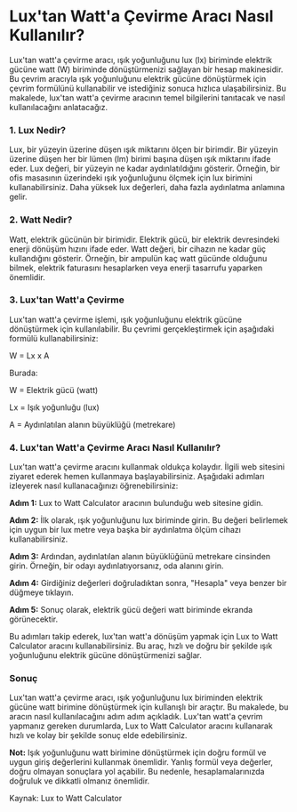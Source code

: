 Lux'tan Watt'a Çevirme Aracı Nasıl Kullanılır?
==============================================

Lux'tan watt'a çevirme aracı, ışık yoğunluğunu lux (lx) biriminde elektrik gücüne watt (W) biriminde dönüştürmenizi sağlayan bir hesap makinesidir. Bu çevrim aracıyla ışık yoğunluğunu elektrik gücüne dönüştürmek için çevrim formülünü kullanabilir ve istediğiniz sonuca hızlıca ulaşabilirsiniz. Bu makalede, lux'tan watt'a çevirme aracının temel bilgilerini tanıtacak ve nasıl kullanılacağını anlatacağız.

### 1. Lux Nedir?

Lux, bir yüzeyin üzerine düşen ışık miktarını ölçen bir birimdir. Bir yüzeyin üzerine düşen her bir lümen (lm) birimi başına düşen ışık miktarını ifade eder. Lux değeri, bir yüzeyin ne kadar aydınlatıldığını gösterir. Örneğin, bir ofis masasının üzerindeki ışık yoğunluğunu ölçmek için lux birimini kullanabilirsiniz. Daha yüksek lux değerleri, daha fazla aydınlatma anlamına gelir.

### 2. Watt Nedir?

Watt, elektrik gücünün bir birimidir. Elektrik gücü, bir elektrik devresindeki enerji dönüşüm hızını ifade eder. Watt değeri, bir cihazın ne kadar güç kullandığını gösterir. Örneğin, bir ampulün kaç watt gücünde olduğunu bilmek, elektrik faturasını hesaplarken veya enerji tasarrufu yaparken önemlidir.

### 3. Lux'tan Watt'a Çevirme

Lux'tan watt'a çevirme işlemi, ışık yoğunluğunu elektrik gücüne dönüştürmek için kullanılabilir. Bu çevrimi gerçekleştirmek için aşağıdaki formülü kullanabilirsiniz:

W = Lx x A

Burada:

W = Elektrik gücü (watt)

Lx = Işık yoğunluğu (lux)

A = Aydınlatılan alanın büyüklüğü (metrekare)

### 4. Lux'tan Watt'a Çevirme Aracı Nasıl Kullanılır?

Lux'tan watt'a çevirme aracını kullanmak oldukça kolaydır. İlgili web sitesini ziyaret ederek hemen kullanmaya başlayabilirsiniz. Aşağıdaki adımları izleyerek nasıl kullanacağınızı öğrenebilirsiniz:

**Adım 1:** Lux to Watt Calculator aracının bulunduğu web sitesine gidin.

**Adım 2:** İlk olarak, ışık yoğunluğunu lux biriminde girin. Bu değeri belirlemek için uygun bir lux metre veya başka bir aydınlatma ölçüm cihazı kullanabilirsiniz.

**Adım 3:** Ardından, aydınlatılan alanın büyüklüğünü metrekare cinsinden girin. Örneğin, bir odayı aydınlatıyorsanız, oda alanını girin.

**Adım 4:** Girdiğiniz değerleri doğruladıktan sonra, "Hesapla" veya benzer bir düğmeye tıklayın.

**Adım 5:** Sonuç olarak, elektrik gücü değeri watt biriminde ekranda görünecektir.

Bu adımları takip ederek, lux'tan watt'a dönüşüm yapmak için Lux to Watt Calculator aracını kullanabilirsiniz. Bu araç, hızlı ve doğru bir şekilde ışık yoğunluğunu elektrik gücüne dönüştürmenizi sağlar.

### Sonuç

Lux'tan watt'a çevirme aracı, ışık yoğunluğunu lux biriminden elektrik gücüne watt birimine dönüştürmek için kullanışlı bir araçtır. Bu makalede, bu aracın nasıl kullanılacağını adım adım açıkladık. Lux'tan watt'a çevrim yapmanız gereken durumlarda, Lux to Watt Calculator aracını kullanarak hızlı ve kolay bir şekilde sonuç elde edebilirsiniz.

**Not:** Işık yoğunluğunu watt birimine dönüştürmek için doğru formül ve uygun giriş değerlerini kullanmak önemlidir. Yanlış formül veya değerler, doğru olmayan sonuçlara yol açabilir. Bu nedenle, hesaplamalarınızda doğruluk ve dikkatli olmanız önemlidir.

Kaynak: Lux to Watt Calculator